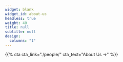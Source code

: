 ```yaml
---
widget: blank
widget_id: about-us
headless: true
weight: 40
title: null
subtitle: null
design:
  columns: "1"
---
```

{{% cta cta_link="./people/" cta_text="About Us →" %}}